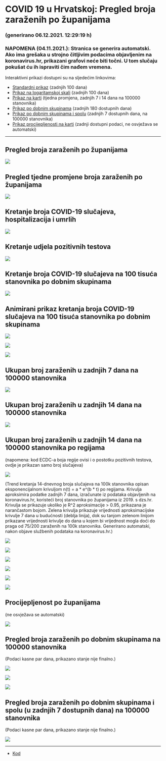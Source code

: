 # COVID 19 u Hrvatskoj: Pregled broja zaraženih po županijama

### (generirano 06.12.2021. 12:29:19 h)

### NAPOMENA (04.11.2021.): Stranica se generira automatski. Ako ima grešaka u strojno čitljivim podacima objavljenim na koronavirus.hr, prikazani grafovi neće biti točni. U tom slučaju pokušat ću ih ispraviti čim nađem vremena.

Interaktivni prikazi dostupni su na sljedećim linkovima:

- [Standardni prikaz](html/index.html) (zadnjih 100 dana)
- [Prikaz na logaritamskoj skali](html/index_log.html) (zadnjih 100 dana)
- [Prikaz na karti](html/index_map.html) (tjedna promjena, zadnjih 7 i 14 dana na 100000 stanovnika)
- [Prikaz po dobnim skupinama](html/index_per_age.html) (zadnjih 180 dostupnih dana)
- [Prikaz po dobnim skupinama i spolu](html/index_pyramid.html) (zadnjih 7 dostupnih dana, na 100000 stanovnika)
- [Prikaz procijepljenosti na karti](html/index_vaccination.html) (zadnji dostupni podaci, ne osvježava se automatski)

-----

## Pregled broja zaraženih po županijama

![](img/2021_12_05_line_plots.png)

## Pregled tjedne promjene broja zaraženih po županijama

![](img/2021_12_05_map.png)

## Kretanje broja COVID-19 slučajeva, hospitalizacija i umrlih

![](img/2021_12_05_cases_hospitalisations_deaths.png)

## Kretanje udjela pozitivnih testova

![](img/2021_12_05_percentage_positive_tests.png)

## Kretanje broja COVID-19 slučajeva na 100 tisuća stanovnika po dobnim skupinama

![](img/2021_12_05_cases_per_age_group_lines.png)

## Animirani prikaz kretanja broja COVID-19 slučajeva na 100 tisuća stanovnika po dobnim skupinama

![](img/2021_12_05anim_aug_1200.gif)

![](img/anim_cases_2021_12_05_vs_2020.gif)

![](img/2021_12_05all_counties_dots.png)

## Ukupan broj zaraženih u zadnjih 7 dana na 100000 stanovnika

![](img/2021_12_05_map_7_day_per_100k.png)

## Ukupan broj zaraženih u zadnjih 14 dana na 100000 stanovnika

![](img/2021_12_05_map_14_day_per_100k.png)

## Ukupan broj zaraženih u zadnjih 14 dana na 100000 stanovnika po regijama

(napomena: kod ECDC-a boja regije ovisi i o postotku pozitivnih testova, ovdje je prikazan samo broj slučajeva)

![](img/2021_12_05_map_14_day_per_100k_region.png)

(Trend kretanja 14-dnevnog broja slučajeva na 100k stanovnika opisan eksponencijalnom krivuljom n(t) = a * e^(b * t) po regijama. Krivulja aproksimira podatke zadnjih 7 dana, izračunate iz podataka objavljenih na koronavirus.hr, koristeći broj stanovnika po županijama iz 2019. s dzs.hr. Krivulja se prikazuje ukoliko je R^2 aproksimacije > 0.95, prikazana je narančastom bojom. Zelena krivulja prikazuje vrijednosti aproksimacijske krivulje 7 dana u budućnosti (deblja linija), dok su tanjom zelenom linijom prikazane vrijednosti krivulje do dana u kojem bi vrijednost mogla doći do praga od 75/200 zaraženih na 100k stanovnika. Generirano automatski, nakon objave službenih podataka na koronavirus.hr.)

![](img/2021_12_05_current_Jadranska_Hrvatska.png)

![](img/2021_12_05_current_Panonska_Hrvatska.png)

![](img/2021_12_05_current_Grad_Zagreb.png)

![](img/2021_12_05_current_Sjeverna_Hrvatska.png)

![](img/2021_12_05_current_Republika_Hrvatska.png)

![](img/2021_12_05_cases_hospitalisations_deaths_Republika_Hrvatska.png)

## Procijepljenost po županijama

(ne osvježava se automatski)

![](img/2021_12_05_vaccination.png)

## Pregled broja zaraženih po dobnim skupinama na 100000 stanovnika

(Podaci kasne par dana, prikazano stanje nije finalno.)

![](img/2021_12_05_per_age_group.png)

![](img/2021_12_05_per_age_group_all_0.png)

![](img/2021_12_05_per_age_group_all_1.png)

## Pregled broja zaraženih po dobnim skupinama i spolu (u zadnjih 7 dostupnih dana) na 100000 stanovnika

(Podaci kasne par dana, prikazano stanje nije finalno.)

![](img/2021_12_05_pyramid.png)

-----

- [Kod](https://github.com/ppalasek/covid_plots_croatia)

